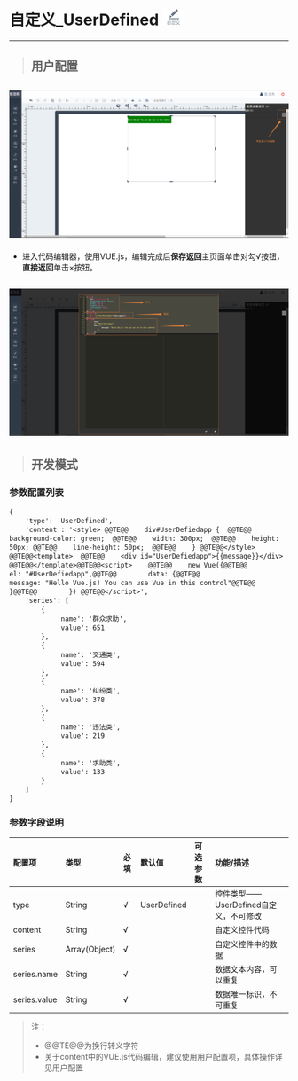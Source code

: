 # 自定义\_UserDefined ![](/assets/UserDefined.png)

---

> ## 用户配置

## ![](/assets/userdefined01.png)

* 进入代码编辑器，使用VUE.js，编辑完成后**保存返回**主页面单击对勾√按钮，**直接返回**单击×按钮。

## ![](/assets/userdefined02.png)

> ## 开发模式

### 参数配置列表

```
{
    'type': 'UserDefined',
    'content': '<style> @@TE@@    div#UserDefiedapp {  @@TE@@    background-color: green;  @@TE@@    width: 300px;  @@TE@@    height: 50px; @@TE@@    line-height: 50px;  @@TE@@    } @@TE@@</style> @@TE@@<template>  @@TE@@    <div id="UserDefiedapp">{{message}}</div> @@TE@@</template>@@TE@@<script>    @@TE@@    new Vue({@@TE@@        el: "#UserDefiedapp",@@TE@@        data: {@@TE@@                message: "Hello Vue.js! You can use Vue in this control"@@TE@@            }@@TE@@        }) @@TE@@</script>',
    'series': [
        {
            'name': '群众求助',
            'value': 651
        },
        {
            'name': '交通类',
            'value': 594
        },
        {
            'name': '纠纷类',
            'value': 378
        },
        {
            'name': '违法类',
            'value': 219
        },
        {
            'name': '求助类',
            'value': 133
        }
    ]
}
```

### 参数字段说明

| 配置项 | 类型 | 必填 | 默认值 | 可选参数 | 功能/描述 |
| :--- | :--- | :--- | :--- | :--- | :--- |
| type | String | √ | UserDefined |  | 控件类型——UserDefined自定义，不可修改 |
| content | String | √ |  |  | 自定义控件代码 |
| series | Array\(Object\) | √ |  |  | 自定义控件中的数据 |
| series.name | String | √ |  |  | 数据文本内容，可以重复 |
| series.value | String | √ |  |  | 数据唯一标识，不可重复 |

> 注：
>
> * @@TE@@为换行转义字符
> * 关于content中的VUE.js代码编辑，建议使用用户配置项，具体操作详见用户配置



